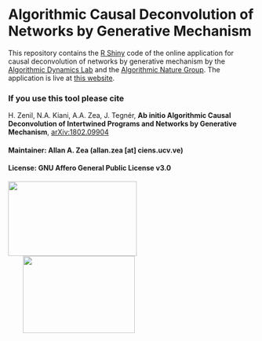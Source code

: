 # Algorithmic Causal Deconvolution of Networks by Generative Mechanism

This repository contains the [R Shiny](https://shiny.rstudio.com/) code of the online application for causal deconvolution of networks by generative mechanism by the [Algorithmic Dynamics Lab](https://www.algorithmicdynamics.net/) and the [Algorithmic Nature Group](https://algorithmicnature.org/). The application is live at [this website](http://www.complexitycalculator.com/deconvolution).

### If you use this tool please cite

H. Zenil, N.A. Kiani, A.A. Zea, J. Tegnér,
**Ab initio Algorithmic Causal Deconvolution of Intertwined Programs and Networks by Generative Mechanism**,
[arXiv:1802.09904](https://arxiv.org/abs/1802.09904)
 
#### Maintainer: Allan A. Zea (allan.zea [at] ciens.ucv.ve)

#### License: GNU Affero General Public License v3.0




<a href="https://www.algorithmicdynamics.net/"><img src="http://complexitycalculator.com/images/algodynlogo.png" width="262" height="152" /></a><a href="https://algorithmicnature.org/"><img src="http://complexitycalculator.com/images/AGroupSmall.png" width="228" height="157" hspace="30" /></a>
